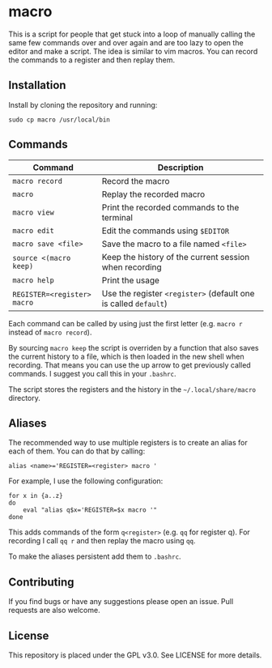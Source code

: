 # macro
This is a script for people that get stuck into a loop of manually calling the same few commands over and over again and are too lazy to open the editor and make a script. The idea is similar to vim macros. You can record the commands to a register and then replay them.

## Installation

Install by cloning the repository and running:

```
sudo cp macro /usr/local/bin
```

## Commands

| Command                        | Description                                                            |
| -----------------------------  | ---------------------------------------------------------------------- |
|```macro record```              | Record the macro                                                       |
|```macro```                     | Replay the recorded macro                                              |
|```macro view```                | Print the recorded commands to the terminal                            |
|```macro edit```                | Edit the commands using ```$EDITOR```                                  |
|```macro save <file>```         | Save the macro to a file named ```<file>```                            |
|```source <(macro keep)```      | Keep the history of the current session when recording                 |
|```macro help```                | Print the usage                                                        |
|```REGISTER=<register> macro``` | Use the register ```<register>``` (default one is called ```default```)|

Each command can be called by using just the first letter (e.g. ```macro r``` instead of ```macro record```).

By sourcing ```macro keep``` the script is overriden by a function that also saves the current history to a file, which is then loaded in the new shell when recording. That means you can use the up arrow to get previously called commands. I suggest you call this in your ```.bashrc```.

The script stores the registers and the history in the ```~/.local/share/macro``` directory.

## Aliases

The recommended way to use multiple registers is to create an alias for each of them. You can do that by calling:
```
alias <name>='REGISTER=<register> macro '
```

For example, I use the following configuration:
```
for x in {a..z}
do
    eval "alias q$x='REGISTER=$x macro '"
done
```
This adds commands of the form ```q<register>``` (e.g. ```qq``` for register q). For recording I call ```qq r``` and then replay the macro using ```qq```.

To make the aliases persistent add them to ```.bashrc```.

## Contributing
If you find bugs or have any suggestions please open an issue. Pull requests are also welcome.

## License
This repository is placed under the GPL v3.0. See LICENSE for more details.
